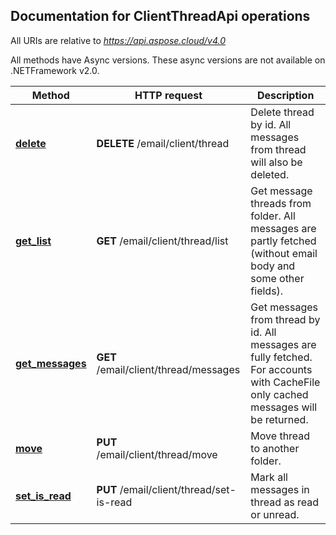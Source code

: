 
## Documentation for ClientThreadApi operations

All URIs are relative to *https://api.aspose.cloud/v4.0*

All methods have Async versions. These async versions are not available on .NETFramework v2.0.

Method | HTTP request | Description
------------- | ------------- | -------------
[**delete**](ClientThreadApi.md#delete)| **DELETE** /email/client/thread| Delete thread by id. All messages from thread will also be deleted.             
[**get_list**](ClientThreadApi.md#get_list)| **GET** /email/client/thread/list| Get message threads from folder. All messages are partly fetched (without email body and some other fields).             
[**get_messages**](ClientThreadApi.md#get_messages)| **GET** /email/client/thread/messages| Get messages from thread by id. All messages are fully fetched. For accounts with CacheFile only cached messages will be returned.             
[**move**](ClientThreadApi.md#move)| **PUT** /email/client/thread/move| Move thread to another folder.             
[**set_is_read**](ClientThreadApi.md#set_is_read)| **PUT** /email/client/thread/set-is-read| Mark all messages in thread as read or unread.             
